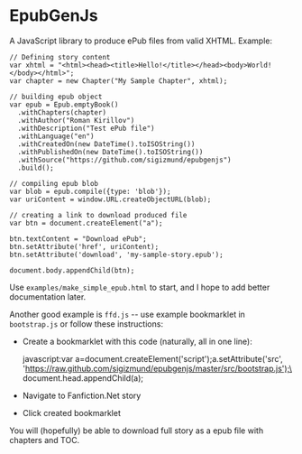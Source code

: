 EpubGenJs
=========

A JavaScript library to produce ePub files from valid XHTML. Example:

    // Defining story content
    var xhtml = "<html><head><title>Hello!</title></head><body>World!</body></html>";
    var chapter = new Chapter("My Sample Chapter", xhtml);

    // building epub object
    var epub = Epub.emptyBook()
      .withChapters(chapter)
      .withAuthor("Roman Kirillov")
      .withDescription("Test ePub file")
      .withLanguage("en")
      .withCreatedOn(new DateTime().toISOString())
      .withPublishedOn(new DateTime().toISOString())
      .withSource("https://github.com/sigizmund/epubgenjs")
      .build();

    // compiling epub blob
    var blob = epub.compile({type: 'blob'});
    var uriContent = window.URL.createObjectURL(blob);

    // creating a link to download produced file
    var btn = document.createElement("a");

    btn.textContent = "Download ePub";
    btn.setAttribute('href', uriContent);
    btn.setAttribute('download', 'my-sample-story.epub');

    document.body.appendChild(btn);

Use `examples/make_simple_epub.html` to start, and I hope to add better documentation later.

Another good example is `ffd.js` -- use example bookmarklet in `bootstrap.js` or follow these instructions:

  * Create a bookmarklet with this code (naturally, all in one line):


    javascript:var a=document.createElement('script');a.setAttribute('src', \
      'https://raw.github.com/sigizmund/epubgenjs/master/src/bootstrap.js');\
      document.head.appendChild(a);


  * Navigate to Fanfiction.Net story

  * Click created bookmarklet

You will (hopefully) be able to download full story as a epub file with chapters and TOC.